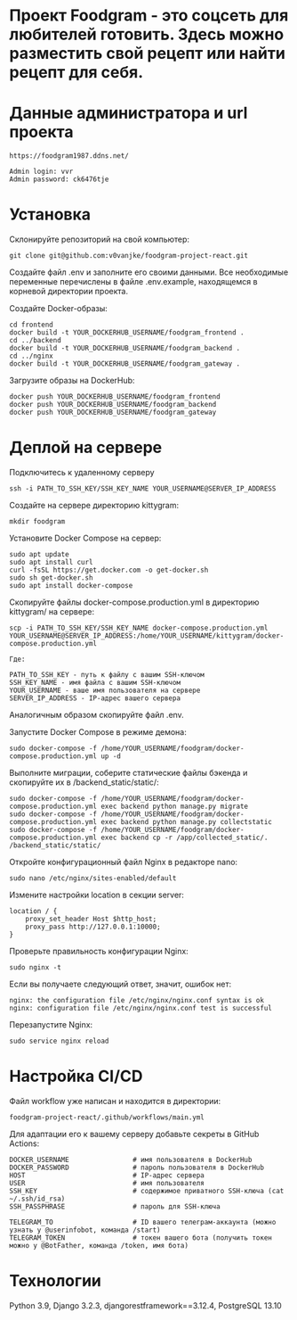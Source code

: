 # Проект Foodgram - это соцсеть для любителей готовить. Здесь можно разместить свой рецепт или найти рецепт для себя.


# Данные администратора и url проекта

```
https://foodgram1987.ddns.net/

Admin login: vvr
Admin password: ck6476tje
```


# Установка

Склонируйте репозиторий на свой компьютер:
```
git clone git@github.com:v0vanjke/foodgram-project-react.git
```

Создайте файл .env и заполните его своими данными. Все необходимые переменные перечислены в файле .env.example, находящемся в корневой директории проекта.

Создайте Docker-образы:
```
cd frontend
docker build -t YOUR_DOCKERHUB_USERNAME/foodgram_frontend .
cd ../backend
docker build -t YOUR_DOCKERHUB_USERNAME/foodgram_backend .
cd ../nginx
docker build -t YOUR_DOCKERHUB_USERNAME/foodgram_gateway .
```
 
Загрузите образы на DockerHub:
```
docker push YOUR_DOCKERHUB_USERNAME/foodgram_frontend
docker push YOUR_DOCKERHUB_USERNAME/foodgram_backend
docker push YOUR_DOCKERHUB_USERNAME/foodgram_gateway
```

# Деплой на сервере

Подключитесь к удаленному серверу
```
ssh -i PATH_TO_SSH_KEY/SSH_KEY_NAME YOUR_USERNAME@SERVER_IP_ADDRESS 
```

Создайте на сервере директорию kittygram:
```
mkdir foodgram
```

Установите Docker Compose на сервер:
```
sudo apt update
sudo apt install curl
curl -fsSL https://get.docker.com -o get-docker.sh
sudo sh get-docker.sh
sudo apt install docker-compose
```

Скопируйте файлы docker-compose.production.yml в директорию kittygram/ на сервере:
```
scp -i PATH_TO_SSH_KEY/SSH_KEY_NAME docker-compose.production.yml YOUR_USERNAME@SERVER_IP_ADDRESS:/home/YOUR_USERNAME/kittygram/docker-compose.production.yml

Где:

PATH_TO_SSH_KEY - путь к файлу с вашим SSH-ключом
SSH_KEY_NAME - имя файла с вашим SSH-ключом
YOUR_USERNAME - ваше имя пользователя на сервере
SERVER_IP_ADDRESS - IP-адрес вашего сервера
```

Аналогичным образом скопируйте файл .env.

Запустите Docker Compose в режиме демона:
```
sudo docker-compose -f /home/YOUR_USERNAME/foodgram/docker-compose.production.yml up -d
```

Выполните миграции, соберите статические файлы бэкенда и скопируйте их в /backend_static/static/:
```
sudo docker-compose -f /home/YOUR_USERNAME/foodgram/docker-compose.production.yml exec backend python manage.py migrate
sudo docker-compose -f /home/YOUR_USERNAME/foodgram/docker-compose.production.yml exec backend python manage.py collectstatic
sudo docker-compose -f /home/YOUR_USERNAME/foodgram/docker-compose.production.yml exec backend cp -r /app/collected_static/. /backend_static/static/
```

Откройте конфигурационный файл Nginx в редакторе nano:
```
sudo nano /etc/nginx/sites-enabled/default
```

Измените настройки location в секции server:
```
location / {
    proxy_set_header Host $http_host;
    proxy_pass http://127.0.0.1:10000;
}
```

Проверьте правильность конфигурации Nginx:
```
sudo nginx -t
```

Если вы получаете следующий ответ, значит, ошибок нет:
```
nginx: the configuration file /etc/nginx/nginx.conf syntax is ok
nginx: configuration file /etc/nginx/nginx.conf test is successful
```

Перезапустите Nginx:
```
sudo service nginx reload
```


# Настройка CI/CD

Файл workflow уже написан и находится в директории:
```
foodgram-project-react/.github/workflows/main.yml
```

Для адаптации его к вашему серверу добавьте секреты в GitHub Actions:
```
DOCKER_USERNAME                # имя пользователя в DockerHub
DOCKER_PASSWORD                # пароль пользователя в DockerHub
HOST                           # IP-адрес сервера
USER                           # имя пользователя
SSH_KEY                        # содержимое приватного SSH-ключа (cat ~/.ssh/id_rsa)
SSH_PASSPHRASE                 # пароль для SSH-ключа

TELEGRAM_TO                    # ID вашего телеграм-аккаунта (можно узнать у @userinfobot, команда /start)
TELEGRAM_TOKEN                 # токен вашего бота (получить токен можно у @BotFather, команда /token, имя бота)
```

# Технологии

Python 3.9, Django 3.2.3, djangorestframework==3.12.4, PostgreSQL 13.10
